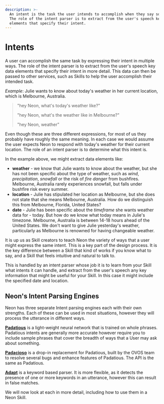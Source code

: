 ```yaml
---
description: >-
  An intent is the task the user intends to accomplish when they say something.
  The role of the intent parser is to extract from the user's speech key data
  elements that specify their intent.
---
```


# Intents

A user can accomplish the same task by expressing their intent in multiple ways. The role of the intent parser is to extract from the user's speech key data elements that specify their intent in more detail. This data can then be passed to other services, such as Skills to help the user accomplish their intended task.

_Example_: Julie wants to know about today's weather in her current location, which is Melbourne, Australia.

> "hey Neon, what's today's weather like?"
>
> "hey Neon, what's the weather like in Melbourne?"
>
> "hey Neon, weather"

Even though these are three different expressions, for most of us they probably have roughly the same meaning. In each case we would assume the user expects Neon to respond with today's weather for their current location. The role of an intent parser is to determine what this intent is.

In the example above, we might extract data elements like:

- **weather** - we know that Julie wants to know about the weather, but she has not been specific about the type of weather, such as _wind_, _precipitation_, _snowfall_ or the risk of _fire danger_ from bushfires. Melbourne, Australia rarely experiences snowfall, but falls under bushfire risk every summer.
- **location** - Julie has stipulated her location as Melbourne, but she does not state that she means Melbourne, Australia. How do we distinguish this from Melbourne, Florida, United States?
- **date** - Julie has been specific about the _timeframe_ she wants weather data for - today. But how do we know what today means in Julie's timezone. Melbourne, Australia is between 14-18 hours ahead of the United States. We don't want to give Julie yesterday's weather, particularly as Melbourne is renowned for having changeable weather.

It is up us as Skill creators to teach Neon the variety of ways that a user might express the same intent. This is a key part of the design process. It is the key difference between a Skill that kind of works if you know what to say, and a Skill that feels intuitive and natural to talk to.

This is handled by an intent parser whose job it is to learn from your Skill what intents it can handle, and extract from the user's speech any key information that might be useful for your Skill. In this case it might include the specified date and location.

## Neon's Intent Parsing Engines

Neon has three separate Intent parsing engines each with their own strengths. Each of these can be used in most situations, however they will process the utterance in different ways.

[**Padatious**](https://github.com/MycroftAI/padatious) is a light-weight neural network that is trained on whole phrases. Padatious intents are generally more accurate however require you to include sample phrases that cover the breadth of ways that a User may ask about something.

[**Padacioso**](https://github.com/OpenJarbas/padacioso) is a drop-in replacement for Padatious, built by the OVOS team to resolve several bugs and enhance features of Padatious. The API is the same as Padatious.

[**Adapt**](https://github.com/MycroftAI/adapt) is a keyword based parser. It is more flexible, as it detects the presence of one or more keywords in an utterance, however this can result in false matches.

We will now look at each in more detail, including how to use them in a Neon Skill.
